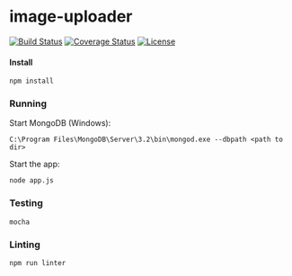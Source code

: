 # image-uploader
[![Build Status](https://travis-ci.org/super3/image-uploader.svg?branch=master)](https://travis-ci.org/super3/image-uploader)
[![Coverage Status](https://coveralls.io/repos/github/super3/image-uploader/badge.svg?branch=master)](https://coveralls.io/github/super3/image-uploader?branch=master)
[![License](https://img.shields.io/badge/license-AGPLv3-blue.svg?label=license)](https://github.com/Storj/super3/image-uploader/blob/master/LICENSE)

#### Install
```
npm install
```

### Running
Start MongoDB (Windows):
```
C:\Program Files\MongoDB\Server\3.2\bin\mongod.exe --dbpath <path to dir>
```

Start the app:
```
node app.js
```

### Testing
```
mocha
```

### Linting
```
npm run linter
```
